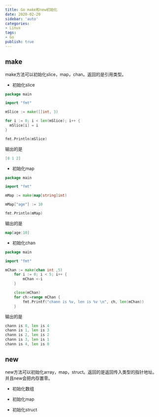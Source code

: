 ```yaml
---
title: Go make和new初始化
date: 2020-02-20
sidebar: 'auto'
categories:
- Linux
tags:
- Go
publish: true
---
```

## make

make方法可以初始化slice，map，chan。返回的是引用类型。

+ 初始化slice

```go
package main

import "fmt"

mSlice := make([]int, 3)

for i := 0; i < len(mSlice); i++ {
  mSlice[i] = i
}

fmt.Println(mSlice)
```

输出的是

```go
[0 1 2]
```

+ 初始化map

```go
package main

import "fmt"

mMap := make(map[string]int)

mMap["age"] := 10

fmt.Println(mMap)
```

输出的是

```go
map[age:10]
```


+ 初始化chan

```go
package main

import "fmt"

mChan := make(chan int ,5)
	for i := 0; i < 5; i++ {
		mChan <-i
	}

	close(mChan)
	for ch:=range mChan {
		fmt.Printf("chann is %v, len is %v \n", ch, len(mChan))
	}
```

输出的是

```go
chann is 0, len is 4
chann is 1, len is 3
chann is 2, len is 2
chann is 3, len is 1
chann is 4, len is 0
```

## new

new方法可以初始化array，map，struct。返回的是返回传入类型的指针地址。并且new会把内存置零。

+ 初始化数组

+ 初始化map

+ 初始化struct
